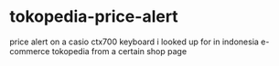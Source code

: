 # tokopedia-price-alert
price alert on a casio ctx700 keyboard i looked up for in indonesia e-commerce tokopedia from a certain shop page
